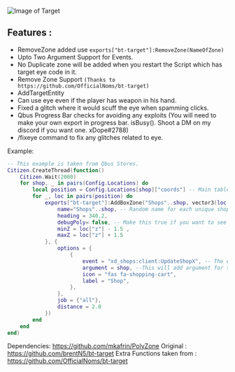 ![Image of Target](https://i.imgur.com/0kTErhu.jpeg)

## Features :

- RemoveZone added use `exports["bt-target"]:RemoveZone(NameOfZone)`
- Upto Two Argument Support for Events. 
- No Duplicate zone will be added when you restart the Script which has target eye code in it.
- Remove Zone Support `(Thanks to https://github.com/OfficialNoms/bt-target)`
- AddTargetEntity
- Can use eye even if the player has weapon in his hand.
- Fixed a glitch where it would scuff the eye when spamming clicks.
- Qbus Progress Bar checks for avoiding any exploits (You will need to make your own export in progress bar. isBusy(). Shoot a DM on my discord if you want one. xDope#2788)
- /fixeye command to fix any glitches related to eye.

Example: 

```lua
-- This example is taken from Qbus Stores.
Citizen.CreateThread(function()
    Citizen.Wait(2000)
    for shop, _ in pairs(Config.Locations) do
        local position = Config.Locations[shop]["coords"] -- Main table for coords
        for _, loc in pairs(position) do
            exports["bt-target"]:AddBoxZone("Shops"..shop, vector3(loc["x"], loc["y"], loc["z"]), 4.0, 4.0, { --Box zone because we are lazy
                name="Shops"..shop, -- Random name for each unique shop
                heading = 340.2,
                debugPoly= false, -- Make this true if you want to see all zones
                minZ = loc["z"] - 1.5 , 
                maxZ = loc["z"] + 1.5
            }, {
                options = {
                    {
                        event = "xd_shops:client:UpdateShopX", -- The event that needs to be triggered
                        argument = shop, --This will add argument for the event. In this example it will "TriggerEvent("xd_shops:client:UpdateShopX", shop)". I am passing shop arg to identify the shop name in my event.
                        icon = "fas fa-shopping-cart",
                        label = "Shop",
                    },
                },
                job = {"all"},
                distance = 2.0
            })
        end
    end
end)
```

Dependencies: https://github.com/mkafrin/PolyZone
Original : https://github.com/brentN5/bt-target
Extra Functions taken from : https://github.com/OfficialNoms/bt-target